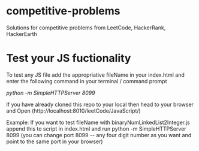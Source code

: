 # competitive-problems
Solutions for competitive problems from LeetCode, HackerRank, HackerEarth

# Test your JS fuctionality 

To test any JS file add the appropriative fileName in your index.html and enter the following command in your terminal / command prompt 

*python -m SimpleHTTPServer 8099*


If you have already cloned this repo to your local then head to your browser and Open (http://localhost:8010/leetCode/JavaScript/)

Example: If you want to test fileName with binaryNumLinkedList2Integer.js append this to script in index.html and run python -m SimpleHTTPServer 8099 (you can change port 8099 -- any four digit number as you want and point to the same port in your browser)